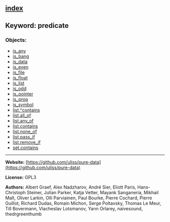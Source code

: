 [index](../index.html)
---

## Keyword: predicate

### Objects:
* [is_any](../is_any.html)
* [is_bang](../is_bang.html)
* [is_data](../is_data.html)
* [is_even](../is_even.html)
* [is_file](../is_file.html)
* [is_float](../is_float.html)
* [is_list](../is_list.html)
* [is_odd](../is_odd.html)
* [is_pointer](../is_pointer.html)
* [is_prop](../is_prop.html)
* [is_symbol](../is_symbol.html)
* [list.^contains](../list.^contains.html)
* [list.all_of](../list.all_of.html)
* [list.any_of](../list.any_of.html)
* [list.contains](../list.contains.html)
* [list.none_of](../list.none_of.html)
* [list.pass_if](../list.pass_if.html)
* [list.remove_if](../list.remove_if.html)
* [set.contains](../set.contains.html)

---
**Website:** [https://github.com/uliss/pure-data](https://github.com/uliss/pure-data)

**License:** GPL3

**Authors:** Albert Graef, Alex Nadzharov, André Sier, Eliott Paris, Hans-Christoph Steiner, Julian Parker, Katja Vetter, Mayank Sanganeria, Mikhail Malt, Oliver Larkin, Olli Parviainen, Paul Bourke, Pierre Cochard, Pierre Guillot, Richard Dudas, Romain Michon, Serge Poltavsky, Thomas Le Meur, Till Bovermann, Viacheslav Lotsmanov, Yann Orlarey, naivesound, thedrgreenthumb
